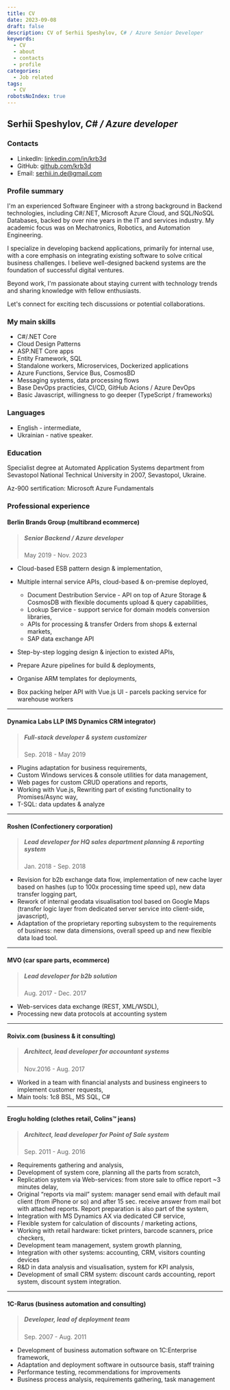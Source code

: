 ```yaml
---
title: CV
date: 2023-09-08
draft: false
description: CV of Serhii Speshylov, C# / Azure Senior Developer
keywords:
  - CV
  - about
  - contacts
  - profile
categories:
  - Job related
tags:
  - CV
robotsNoIndex: true
---
```


## Serhii Speshylov, _C# / Azure developer_

### Contacts

- LinkedIn: [linkedin.com/in/krb3d](https:\linkedin.com/in/krb3d)
- GitHub: [github.com/krb3d](https://github.com/krb3d)
- Email: [serhii.in.de@gmail.com](mailto:serhii.in.de@gmail.com)

### Profile summary

I'm an experienced Software Engineer with a strong background in Backend technologies, including C#/.NET, Microsoft Azure Cloud, and SQL/NoSQL Databases, backed by over nine years in the IT and services industry. My academic focus was on Mechatronics, Robotics, and Automation Engineering.

I specialize in developing backend applications, primarily for internal use, with a core emphasis on integrating existing software to solve critical business challenges. I believe well-designed backend systems are the foundation of successful digital ventures.

Beyond work, I'm passionate about staying current with technology trends and sharing knowledge with fellow enthusiasts.

Let's connect for exciting tech discussions or potential collaborations.

### My main skills

- C#/.NET Core
- Cloud Design Patterns
- ASP.NET Core apps
- Entity Framework, SQL
- Standalone workers, Microservices, Dockerized applications
- Azure Functions, Service Bus, CosmosBD
- Messaging systems, data processing flows
- Base DevOps practicies, CI/CD, GitHub Acions / Azure DevOps
- Basic Javascript, willingness to go deeper (TypeScript / frameworks)

### Languages

- English - intermediate,
- Ukrainian - native speaker.

### Education

Specialist degree at Automated Application Systems department from Sevastopol National Technical University in 2007, Sevastopol, Ukraine.

Az-900 sertification: Microsoft Azure Fundamentals

### Professional experience

#### Berlin Brands Group (multibrand ecommerce)

> ##### Senior Backend / Azure developer
>
> May 2019 - Nov. 2023

- Cloud-based ESB pattern design & implementation,
- Multiple internal service APIs, cloud-based & on-premise deployed,

  - Document Destribution Service - API on top of Azure Storage & CosmosDB with flexible documents upload & query capabilities,
  - Lookup Service - support service for domain models conversion libraries,
  - APIs for processing & transfer Orders from shops & external markets,
  - SAP data exchange API

- Step-by-step logging design & injection to existed APIs,
- Prepare Azure pipelines for build & deployments,
- Organise ARM templates for deployments,
- Box packing helper API with Vue.js UI - parcels packing service for warehouse workers

---

#### Dynamica Labs LLP (MS Dynamics CRM integrator)

> ##### Full-stack developer & system customizer
>
> Sep. 2018 - May 2019

- Plugins adaptation for business requirements,
- Custom Windows services & console utilities for data management,
- Web pages for custom CRUD operations and reports,
- Working with Vue.js, Rewriting part of existing functionality to Promises/Async way,
- T-SQL: data updates & analyze

---

#### Roshen (Confectionery corporation)

> ##### Lead developer for HQ sales department planning & reporting system
>
> Jan. 2018 - Sep. 2018

- Revision for b2b exchange data flow, implementation of new cache layer based on hashes (up to 100x processing time speed up), new data transfer logging part,
- Rework of internal geodata visualisation tool based on Google Maps (transfer logic layer from dedicated server service into client-side, javascript),
- Adaptation of the proprietary reporting subsystem to the requirements of business: new data dimensions, overall speed up and new flexible data load tool.

---

#### MVO (car spare parts, ecommerce)

> ##### Lead developer for b2b solution
>
> Aug. 2017 - Dec. 2017

- Web-services data exchange (REST, XML/WSDL),
- Processing new data protocols at accounting system

---

#### Roivix.com (business & it consulting)

> ##### Architect, lead developer for accountant systems
>
> Nov.2016 - Aug. 2017

- Worked in a team with financial analysts and business engineers to implement customer requests,
- Main tools: 1c8 BSL, MS SQL, C#

---

#### Eroglu holding (clothes retail, Colins™ jeans)

> ##### Architect, lead developer for Point of Sale system
>
> Sep. 2011 - Aug. 2016

- Requirements gathering and analysis,
- Development of system core, planning all the parts from scratch,
- Replication system via Web-services: from store sale to office report ~3 minutes delay,
- Original “reports via mail” system: manager send email with default mail client (from iPhone or so) and after 15 sec. receive answer from mail bot with attached reports. Report preparation is also part of the system,
- Integration with MS Dynamics AX via dedicated C# service,
- Flexible system for calculation of discounts / marketing actions,
- Working with retail hardware: ticket printers, barcode scanners, price checkers,
- Development team management, system growth planning,
- Integration with other systems: accounting, CRM, visitors counting devices
- R&D in data analysis and visualisation, system for KPI analysis,
- Development of small CRM system: discount cards accounting, report system, discount system integration.

---

#### 1C-Rarus (business automation and consulting)

> ##### Developer, lead of deployment team
>
> Sep. 2007 - Aug. 2011

- Development of business automation software on 1C:Enterprise framework,
- Adaptation and deployment software in outsource basis, staff training
- Performance testing, recommendations for improvements
- Business process analysis, requirements gathering, task management
